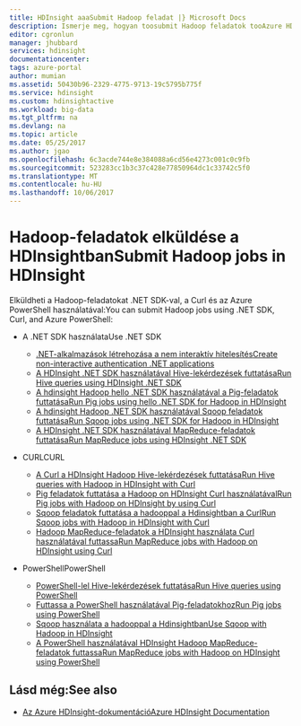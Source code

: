 ```yaml
---
title: HDInsight aaaSubmit Hadoop feladat |} Microsoft Docs
description: Ismerje meg, hogyan toosubmit Hadoop feladatok tooAzure HDInsight Hadoop.
editor: cgronlun
manager: jhubbard
services: hdinsight
documentationcenter: 
tags: azure-portal
author: mumian
ms.assetid: 50430b96-2329-4775-9713-19c5795b775f
ms.service: hdinsight
ms.custom: hdinsightactive
ms.workload: big-data
ms.tgt_pltfrm: na
ms.devlang: na
ms.topic: article
ms.date: 05/25/2017
ms.author: jgao
ms.openlocfilehash: 6c3acde744e8e384088a6cd56e4273c001c0c9fb
ms.sourcegitcommit: 523283cc1b3c37c428e77850964dc1c33742c5f0
ms.translationtype: MT
ms.contentlocale: hu-HU
ms.lasthandoff: 10/06/2017
---
```

# <a name="submit-hadoop-jobs-in-hdinsight"></a><span data-ttu-id="e9f68-103">Hadoop-feladatok elküldése a HDInsightban</span><span class="sxs-lookup"><span data-stu-id="e9f68-103">Submit Hadoop jobs in HDInsight</span></span>

<span data-ttu-id="e9f68-104">Elküldheti a Hadoop-feladatokat .NET SDK-val, a Curl és az Azure PowerShell használatával:</span><span class="sxs-lookup"><span data-stu-id="e9f68-104">You can submit Hadoop jobs using .NET SDK, Curl, and Azure PowerShell:</span></span>

- <span data-ttu-id="e9f68-105">A .NET SDK használata</span><span class="sxs-lookup"><span data-stu-id="e9f68-105">Use .NET SDK</span></span>

  - [<span data-ttu-id="e9f68-106">.NET-alkalmazások létrehozása a nem interaktív hitelesítés</span><span class="sxs-lookup"><span data-stu-id="e9f68-106">Create non-interactive authentication .NET applications</span></span>](hdinsight-create-non-interactive-authentication-dotnet-applications.md)
  - [<span data-ttu-id="e9f68-107">A HDInsight .NET SDK használatával Hive-lekérdezések futtatása</span><span class="sxs-lookup"><span data-stu-id="e9f68-107">Run Hive queries using HDInsight .NET SDK</span></span>](hdinsight-hadoop-use-hive-dotnet-sdk.md)
  - [<span data-ttu-id="e9f68-108">A hdinsight Hadoop hello .NET SDK használatával a Pig-feladatok futtatása</span><span class="sxs-lookup"><span data-stu-id="e9f68-108">Run Pig jobs using hello .NET SDK for Hadoop in HDInsight</span></span>](hdinsight-hadoop-use-pig-dotnet-sdk.md)
  - [<span data-ttu-id="e9f68-109">A hdinsight Hadoop .NET SDK használatával Sqoop feladatok futtatása</span><span class="sxs-lookup"><span data-stu-id="e9f68-109">Run Sqoop jobs using .NET SDK for Hadoop in HDInsight</span></span>](hdinsight-hadoop-use-sqoop-dotnet-sdk.md)
  - [<span data-ttu-id="e9f68-110">A HDInsight .NET SDK használatával MapReduce-feladatok futtatása</span><span class="sxs-lookup"><span data-stu-id="e9f68-110">Run MapReduce jobs using HDInsight .NET SDK</span></span>](hdinsight-hadoop-use-mapreduce-dotnet-sdk.md)

- <span data-ttu-id="e9f68-111">CURL</span><span class="sxs-lookup"><span data-stu-id="e9f68-111">CURL</span></span>

  - [<span data-ttu-id="e9f68-112">A Curl a HDInsight Hadoop Hive-lekérdezések futtatása</span><span class="sxs-lookup"><span data-stu-id="e9f68-112">Run Hive queries with Hadoop in HDInsight with Curl</span></span>](hdinsight-hadoop-use-hive-curl.md)
  - [<span data-ttu-id="e9f68-113">Pig feladatok futtatása a Hadoop on HDInsight Curl használatával</span><span class="sxs-lookup"><span data-stu-id="e9f68-113">Run Pig jobs with Hadoop on HDInsight by using Curl</span></span>](hdinsight-hadoop-use-pig-curl.md)
  - [<span data-ttu-id="e9f68-114">Sqoop feladatok futtatása a hadooppal a Hdinsightban a Curl</span><span class="sxs-lookup"><span data-stu-id="e9f68-114">Run Sqoop jobs with Hadoop in HDInsight with Curl</span></span>](hdinsight-hadoop-use-sqoop-curl.md)
  - [<span data-ttu-id="e9f68-115">Hadoop MapReduce-feladatok a HDInsight használata Curl használatával futtassa</span><span class="sxs-lookup"><span data-stu-id="e9f68-115">Run MapReduce jobs with Hadoop on HDInsight using Curl</span></span>](hdinsight-hadoop-use-mapreduce-curl.md)

- <span data-ttu-id="e9f68-116">PowerShell</span><span class="sxs-lookup"><span data-stu-id="e9f68-116">PowerShell</span></span>

  - [<span data-ttu-id="e9f68-117">PowerShell-lel Hive-lekérdezések futtatása</span><span class="sxs-lookup"><span data-stu-id="e9f68-117">Run Hive queries using PowerShell</span></span>](hdinsight-hadoop-use-hive-powershell.md)
  - [<span data-ttu-id="e9f68-118">Futtassa a PowerShell használatával Pig-feladatokhoz</span><span class="sxs-lookup"><span data-stu-id="e9f68-118">Run Pig jobs using PowerShell</span></span>](hdinsight-hadoop-use-pig-powershell.md)
  - [<span data-ttu-id="e9f68-119">Sqoop használata a hadooppal a Hdinsightban</span><span class="sxs-lookup"><span data-stu-id="e9f68-119">Use Sqoop with Hadoop in HDInsight</span></span>](hdinsight-hadoop-use-sqoop-powershell.md)
  - [<span data-ttu-id="e9f68-120">A PowerShell használatával HDInsight Hadoop MapReduce-feladatok futtassa</span><span class="sxs-lookup"><span data-stu-id="e9f68-120">Run MapReduce jobs with Hadoop on HDInsight using PowerShell</span></span>](hdinsight-hadoop-use-mapreduce-powershell.md)

## <a name="see-also"></a><span data-ttu-id="e9f68-121">Lásd még:</span><span class="sxs-lookup"><span data-stu-id="e9f68-121">See also</span></span>

- [<span data-ttu-id="e9f68-122">Az Azure HDInsight-dokumentáció</span><span class="sxs-lookup"><span data-stu-id="e9f68-122">Azure HDInsight Documentation</span></span>](https://docs.microsoft.com/azure/hdinsight/)